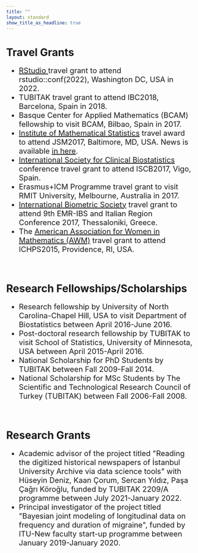 ```yaml
---
title: ""
layout: standard
show_title_as_headline: true
---
```


<h1 color="rgb(132," 132,="" 132);="">Travel Grants</h1>
<ul style="font-size:20px;">
<li>
<a href="https://www.rstudio.com/">RStudio </a> travel grant to attend rstudio::conf(2022), Washington DC, USA in 2022.<br>
</li>  
<li>
TUBITAK travel grant to attend IBC2018, Barcelona, Spain in 2018.<br>
</li>
<li>
Basque Center for Applied Mathematics (BCAM) fellowship to visit BCAM, Bilbao, Spain in 2017.<br>
<li>
<a href="https://imstat.org/">Institute of Mathematical Statistics</a> travel award to attend JSM2017, Baltimore, MD, USA. 
News is available <a href="https://imstat.org/2017/05/15/ims-travel-awards-recipients/">in here</a>.<br>
</li>
<li>
<a href="https://www.iscb.info/"> International Society for Clinical Biostatistics</a> conference travel grant to attend ISCB2017, Vigo, Spain.<br>
</li>
<li>
Erasmus+ICM Programme travel grant to visit RMIT University, Melbourne, Australia in 2017.<br>
</li>
<li>
<a href="https://members.biometricsociety.org/home">International Biometric Society</a> travel grant to attend 9th EMR-IBS and Italian Region Conference 2017, Thessaloniki, Greece.<br>
</li>
<li>
The <a href="https://awm-math.org/">American Association for Women in Mathematics (AWM)</a> travel grant to attend ICHPS2015, Providence, RI, USA.<br>
</li>
</ul> 
<br>
<h1 color="rgb(132," 132,="" 132);="">Research Fellowships/Scholarships</h1>
<ul style="font-size:20px;">
<li>
Research fellowship by University of North Carolina-Chapel Hill, USA to visit Department of Biostatistics between April 2016-June 2016.<br>
</li>
<li>
Post-doctoral research fellowship by TUBITAK to visit School of Statistics, University of Minnesota, USA between April 2015-April 2016.<br>
</li>
<li>
National Scholarship for PhD Students by TUBITAK between Fall 2009-Fall 2014.<br>
</li>
<li>
National Scholarship for MSc Students by The Scientific and Technological Research Council of Turkey (TUBITAK) between Fall 2006-Fall 2008.<br>
</li>
</ul> 
<br>
<h1 color="rgb(132," 132,="" 132);="">Research Grants</h1>
<ul style="font-size:20px;">
<li> Academic advisor of the project titled "Reading the digitized historical newspapers of İstanbul University Archive via data science tools" with Hüseyin Deniz,
Kaan Çorum, Sercan Yıldız, Paşa Çağrı Köroğlu, funded by TUBITAK 2209/A programme between July 2021-January 2022. 
</li>
<li> 
Principal investigator of the project titled "Bayesian joint modeling of longitudinal data on frequency and duration of migraine", funded by ITU-New faculty start-up programme between January 2019-January 2020.
</li>
</ul> 
